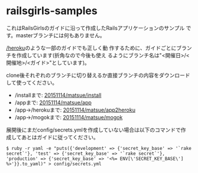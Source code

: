# railsgirls-samples

これはRailsGirlsのガイドに沿って作成したRailsアプリケーションのサンプル
です。masterブランチには何もありません。

[/heroku](http://railsgirls.jp/heroku/)のような一部のガイドでも正しく動
作するために、ガイドごとにブランチを作成しています(折角なので今後も使え
るようにブランチ名は"<開催日>/<開催地>/<ガイド>"としています)。

clone後それぞれのブランチに切り替えるか直接ブランチの内容をダウンロード
して使ってください。

* /installまで: [20151114/matsue/install](https://github.com/sho-h/railsgirls-samples/archive/20151114/matsue/install.zip)
* /appまで: [20151114/matsue/app](https://github.com/sho-h/railsgirls-samples/archive/20151114/matsue/app.zip)
* /app→/herokuまで: [20151114/matsue/app2heroku](https://github.com/sho-h/railsgirls-samples/archive/20151114/matsue/app2heroku.zip)
* /app→/mogokまで: [20151114/matsue/mogok](https://github.com/sho-h/railsgirls-samples/archive/20151114/matsue/app2mogok.zip)

展開後にまだconfig/secrets.ymlを作成していない場合は以下のコマンドで作
成してあとはガイドに従ってください。

```
$ ruby -r yaml -e "puts({'development' => {'secret_key_base' => '`rake secret`'}, 'test' => {'secret_key_base' => '`rake secret`'}, 'production' => {'secret_key_base' => '<%= ENV[\'SECRET_KEY_BASE\'] %>'}}.to_yaml)" > config/secrets.yml
```
